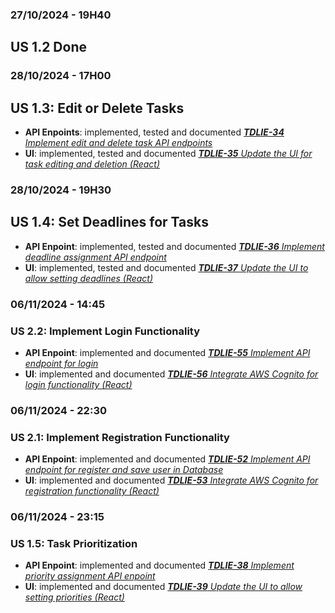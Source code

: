 ### 27/10/2024 - 19H40

## US 1.2 Done

### 28/10/2024 - 17H00

## US 1.3: Edit or Delete Tasks
- **API Enpoints**: implemented, tested and documented *[**TDLIE-34** Implement edit and delete task API endpoints](./backend_ToDoList/README.md)*
- **UI**: implemented, tested and documented *[**TDLIE-35** Update the UI for task editing and deletion (React)](./frontend_todolist/README.md)*

### 28/10/2024 - 19H30

## US 1.4: Set Deadlines for Tasks
- **API Enpoint**: implemented, tested and documented *[**TDLIE-36** Implement deadline assignment API endpoint](./backend_ToDoList/README.md)*
- **UI**: implemented, tested and documented *[**TDLIE-37** Update the UI to allow setting deadlines (React)](./frontend_todolist/README.md)*

### 06/11/2024 - 14:45

### US 2.2: Implement Login Functionality
- **API Enpoint**: implemented and documented *[**TDLIE-55** Implement API endpoint for login](./backend_ToDoList/README.md)*
- **UI**: implemented and documented *[**TDLIE-56** Integrate AWS Cognito for login functionality (React)](./frontend_todolist/README.md)*

### 06/11/2024 - 22:30

### US 2.1: Implement Registration Functionality
- **API Enpoint**: implemented and documented *[**TDLIE-52** Implement API endpoint for register and save user in Database](./backend_ToDoList/README.md)*
- **UI**: implemented and documented *[**TDLIE-53** Integrate AWS Cognito for registration functionality (React)](./frontend_todolist/README.md)*

### 06/11/2024 - 23:15

### US 1.5: Task Prioritization
- **API Enpoint**: implemented and documented *[**TDLIE-38** Implement priority assignment API enpoint](./backend_ToDoList/README.md)*
- **UI**: implemented and documented *[**TDLIE-39** Update the UI to allow setting priorities (React)](./frontend_todolist/README.md)*